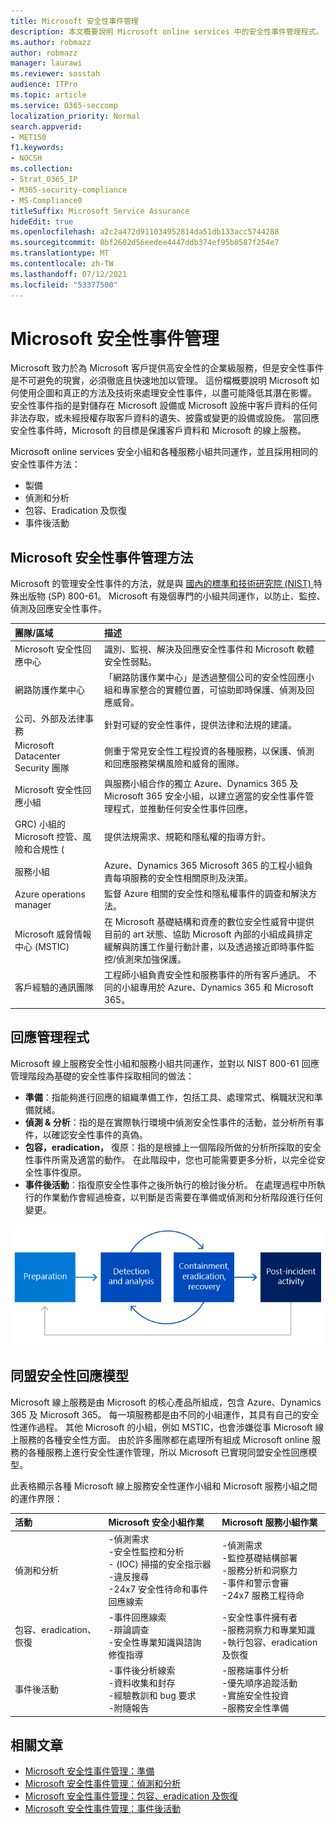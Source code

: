 ```yaml
---
title: Microsoft 安全性事件管理
description: 本文概要說明 Microsoft online services 中的安全性事件管理程式。
ms.author: robmazz
author: robmazz
manager: laurawi
ms.reviewer: sosstah
audience: ITPro
ms.topic: article
ms.service: O365-seccomp
localization_priority: Normal
search.appverid:
- MET150
f1.keywords:
- NOCSH
ms.collection:
- Strat_O365_IP
- M365-security-compliance
- MS-Compliance0
titleSuffix: Microsoft Service Assurance
hideEdit: true
ms.openlocfilehash: a2c2a472d911034952814da51db133acc5744288
ms.sourcegitcommit: 8bf2602d56eedee4447ddb374ef95b0587f254e7
ms.translationtype: MT
ms.contentlocale: zh-TW
ms.lasthandoff: 07/12/2021
ms.locfileid: "53377500"
---
```

# <a name="microsoft-security-incident-management"></a>Microsoft 安全性事件管理

Microsoft 致力於為 Microsoft 客戶提供高安全性的企業級服務，但是安全性事件是不可避免的現實，必須徹底且快速地加以管理。 這份檔概要說明 Microsoft 如何使用企圖和真正的方法及技術來處理安全性事件，以盡可能降低其潛在影響。 安全性事件指的是對儲存在 Microsoft 設備或 Microsoft 設施中客戶資料的任何非法存取，或未經授權存取客戶資料的遺失、披露或變更的設備或設施。 當回應安全性事件時，Microsoft 的目標是保護客戶資料和 Microsoft 的線上服務。

Microsoft online services 安全小組和各種服務小組共同運作，並且採用相同的安全性事件方法：

- 製備
- 偵測和分析
- 包容、Eradication 及恢復
- 事件後活動

## <a name="microsoft-approach-to-security-incident-management"></a>Microsoft 安全性事件管理方法

Microsoft 的管理安全性事件的方法，就是與 [國內的標準和技術研究院 (NIST) ](https://www.nist.gov/) 特殊出版物 (SP) 800-61。 Microsoft 有幾個專門的小組共同運作，以防止、監控、偵測及回應安全性事件。

|**團隊/區域**|**描述**|
|:------------|:--------------|
| Microsoft 安全性回應中心 | 識別、監視、解決及回應安全性事件和 Microsoft 軟體安全性弱點。 |
| 網路防護作業中心 | 「網路防護作業中心」是透過整個公司的安全性回應小組和專家整合的實體位置，可協助即時保護、偵測及回應威脅。 |
| 公司、外部及法律事務 | 針對可疑的安全性事件，提供法律和法規的建議。 |
| Microsoft Datacenter Security 團隊 | 側重于常見安全性工程投資的各種服務，以保護、偵測和回應服務架構風險和威脅的團隊。 |
| Microsoft 安全性回應小組 | 與服務小組合作的獨立 Azure、Dynamics 365 及 Microsoft 365 安全小組，以建立適當的安全性事件管理程式，並推動任何安全性事件回應。 |
| GRC) 小組的 Microsoft 控管、風險和合規性 ( | 提供法規需求、規範和隱私權的指導方針。 |
| 服務小組 | Azure、Dynamics 365 Microsoft 365 的工程小組負責每項服務的安全性相關原則及決策。 |
| Azure operations manager | 監督 Azure 相關的安全性和隱私權事件的調查和解決方法。 |
| Microsoft 威脅情報中心 (MSTIC)  | 在 Microsoft 基礎結構和資產的數位安全性威脅中提供目前的 art 狀態、協助 Microsoft 內部的小組成員排定緩解與防護工作量行動計畫，以及透過接近即時事件監控/偵測來加強保護。 |
| 客戶經驗的通訊團隊 | 工程師小組負責安全性和服務事件的所有客戶通訊。 不同的小組專用於 Azure、Dynamics 365 和 Microsoft 365。 |

## <a name="response-management-process"></a>回應管理程式

Microsoft 線上服務安全性小組和服務小組共同運作，並對以 NIST 800-61 回應管理階段為基礎的安全性事件採取相同的做法：

- **準備**：指能夠進行回應的組織準備工作，包括工具、處理常式、稱職狀況和準備就緒。
- **偵測 & 分析**：指的是在實際執行環境中偵測安全性事件的活動，並分析所有事件，以確認安全性事件的真偽。
- **包容，eradication，** 復原：指的是根據上一個階段所做的分析所採取的安全性事件所需及適當的動作。 在此階段中，您也可能需要更多分析，以完全從安全性事件復原。
- **事件後活動**：指復原安全性事件之後所執行的檢討後分析。 在處理過程中所執行的作業動作會經過檢查，以判斷是否需要在準備或偵測和分析階段進行任何變更。

![安全性事件管理階段](../media/assurance-sim-phases.png)

## <a name="federated-security-response-model"></a>同盟安全性回應模型

Microsoft 線上服務是由 Microsoft 的核心產品所組成，包含 Azure、Dynamics 365 及 Microsoft 365。 每一項服務都是由不同的小組運作，其具有自己的安全性運作過程。 其他 Microsoft 的小組，例如 MSTIC，也會涉嫌從事 Microsoft 線上服務的各種安全性方面。 由於許多團隊都在處理所有組成 Microsoft online 服務的各種服務上進行安全性運作管理，所以 Microsoft 已實現同盟安全性回應模型。

此表格顯示各種 Microsoft 線上服務安全性運作小組和 Microsoft 服務小組之間的運作界限：

|**活動**|**Microsoft 安全小組作業**|**Microsoft 服務小組作業**|
|:-----------|:-----------------------------------------|:----------------------------------------|
| 偵測和分析 | -偵測需求 <br> -安全性監控和分析 <br> - (IOC) 掃描的安全指示器 <br> -違反搜尋 <br> -24x7 安全性待命和事件回應線索 | -偵測需求 <br> -監控基礎結構部署 <br> -服務分析和洞察力 <br> -事件和警示會審 <br> -24x7 服務工程待命  |
| 包容、eradication、恢復 | -事件回應線索 <br> -辯論調查 <br> -安全性專業知識與諮詢 <br> 修復指導 | -安全性事件擁有者 <br> -服務洞察力和專業知識 <br> -執行包容、eradication 及恢復 |
| 事件後活動 | -事件後分析線索 <br> -資料收集和封存 <br> -經驗教訓和 bug 要求 <br> -附隨報告 | -服務端事件分析 <br> -優先順序追蹤活動 <br> -實施安全性投資 <br> -服務安全性準備 |

## <a name="related-articles"></a>相關文章

- [Microsoft 安全性事件管理：準備](assurance-sim-preparation.md)
- [Microsoft 安全性事件管理：偵測和分析](assurance-sim-detection-analysis.md)
- [Microsoft 安全性事件管理：包容、eradication 及恢復](assurance-sim-containment-eradication-recovery.md)
- [Microsoft 安全性事件管理：事件後活動](assurance-sim-post-incident-activity.md)
